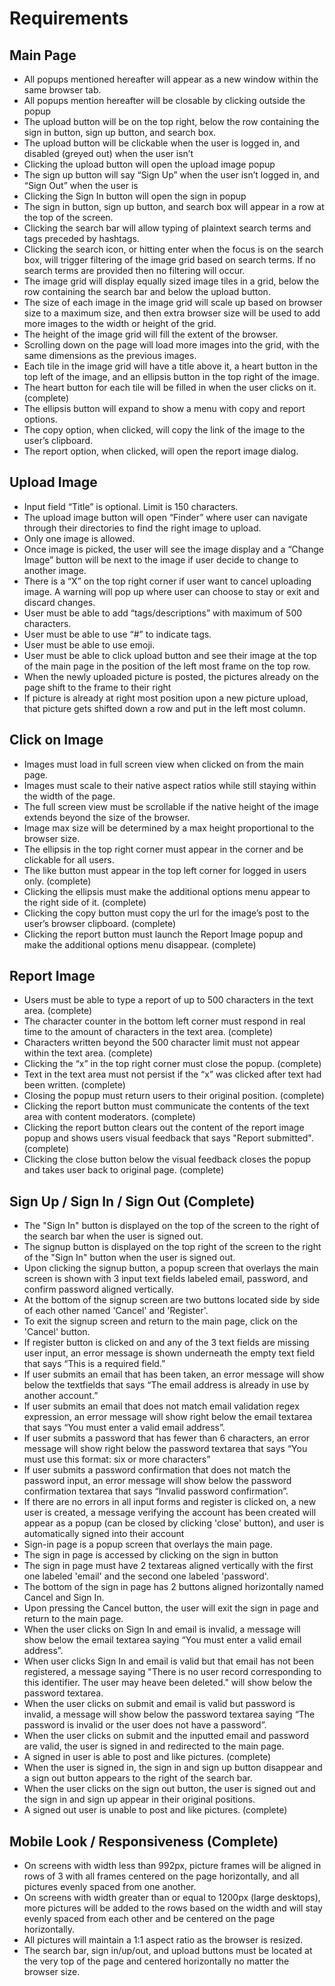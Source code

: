 # Requirements
## Main Page
- All popups mentioned hereafter will appear as a new window within the same browser tab.
- All popups mention hereafter will be closable by clicking outside the popup
- The upload button will be on the top right, below the row containing the sign in button, sign up button, and search box.
- The upload button will be clickable when the user is logged in, and disabled (greyed out) when the user isn’t
- Clicking the upload button will open the upload image popup
- The sign up button will say “Sign Up” when the user isn’t logged in, and “Sign Out” when the user is
- Clicking the Sign In button will open the sign in popup
- The sign in button, sign up button, and search box will appear in a row at the top of the screen.
- Clicking the search bar will allow typing of plaintext search terms and tags preceded by hashtags.
- Clicking the search icon, or hitting enter when the focus is on the search box, will trigger filtering of the image grid based on search terms. If no search terms are provided then no filtering will occur.
- The image grid will display equally sized image tiles in a grid, below the row containing the search bar and below the upload button.
- The size of each image in the image grid will scale up based on browser size to a maximum size, and then extra browser size will be used to add more images to the width or height of the grid.
- The height of the image grid will fill the extent of the browser.
- Scrolling down on the page will load more images into the grid, with the same dimensions as the previous images.
- Each tile in the image grid will have a title above it, a heart button in the top left of the image, and an ellipsis button in the top right of the image.
- The heart button for each tile will be filled in when the user clicks on it. (complete)
- The ellipsis button will expand to show a menu with copy and report options.
- The copy option, when clicked, will copy the link of the image to the user’s clipboard. 
- The report option, when clicked, will open the report image dialog.


## Upload Image
- Input field “Title” is optional. Limit is 150 characters.
- The upload image button will open “Finder” where user can navigate through their directories to find the right image to upload.  
- Only one image is allowed.  
- Once image is picked, the user will see the image display and a “Change Image” button will be next to the image if user decide to change to another image.
- There is a “X” on the top right corner if user want to cancel uploading image. A warning will pop up where user can choose to stay or exit and discard changes.
- User must be able to add “tags/descriptions” with maximum of 500 characters.
- User must be able to use “#” to indicate tags.
- User must be able to use emoji.
- User must be able to click upload button and see their image at the top of the main page in the position
of the left most frame on the top row.
- When the newly uploaded picture is posted, the pictures already on the page shift to the frame to their right
- If picture is already at right most position upon a new picture upload, that picture gets shifted down a row and
put in the left most column.


## Click on Image
- Images must load in full screen view when clicked on from the main page.
- Images must scale to their native aspect ratios while still staying within the width of the page.
- The full screen view must be scrollable if the native height of the image extends beyond the size of the browser.
- Image max size will be determined by a max height proportional to the browser size.
- The ellipsis in the top right corner must appear in the corner and be clickable for all users.
- The like button must appear in the top left corner for logged in users only. (complete)
- Clicking the ellipsis must make the additional options menu appear to the right side of it. (complete)
- Clicking the copy button must copy the url for the image’s post to the user’s browser clipboard. (complete)
- Clicking the report button must launch the Report Image popup and make the additional options menu disappear. (complete)

## Report Image
- Users must be able to type a report of up to 500 characters in the text area. (complete)
- The character counter in the bottom left corner must respond in real time to the amount of characters in the text area. (complete)
- Characters written beyond the 500 character limit must not appear within the text area. (complete)
- Clicking the “x” in the top right corner must close the popup. (complete)
- Text in the text area must not persist if the “x” was clicked after text had been written. (complete)
- Closing the popup must return users to their original position. (complete)
- Clicking the report button must communicate the contents of the text area with content moderators. (complete)
- Clicking the report button clears out the content of the report image popup and shows users visual feedback that says "Report submitted". (complete)
- Clicking the close button below the visual feedback closes the popup and takes user back to original page. (complete)

## Sign Up / Sign In / Sign Out (Complete)
- The "Sign In" button is displayed on the top of the screen to the right of the search bar when the user is signed out.
- The signup button is displayed on the top right of the screen to the right of the "Sign In" button when the user is signed out.
- Upon clicking the signup button, a popup screen that overlays the main screen is shown with 3 input text fields labeled email, password, and confirm password aligned vertically.
- At the bottom of the signup screen are two buttons located side by side of each other named 'Cancel' and 'Register'.
- To exit the signup screen and return to the main page, click on the 'Cancel' button.
- If register button is clicked on and any of the 3 text fields are missing user input, an error message is shown underneath the empty text field that says “This is a required field.”
- If user submits an email that has been taken, an error message will show below the textfields that says “The email address is already in use by another account.”
- If user submits an email that does not match email validation regex expression, an error message will show right below the email textarea that says “You must enter a valid email address”.
- If user submits a password that has fewer than 6 characters, an error message will show right below the password textarea that says “You must use this format: six or more characters”
- If user submits a password confirmation that does not match the password input, an error message will show below the password confirmation textarea that says “Invalid password confirmation”.
- If there are no errors in all input forms and register is clicked on, a new user is created, a message verifying the account has been created will appear as a popup (can be closed by clicking 'close' button), and user is automatically signed into their account
- Sign-in page is a popup screen that overlays the main page.
- The sign in page is accessed by clicking on the sign in button
- The sign in page must have 2 textareas aligned vertically with the first one labeled 'email' and the second one labeled 'password'.
- The bottom of the sign in page has 2 buttons aligned horizontally named Cancel and Sign In.
- Upon pressing the Cancel button, the user will exit the sign in page and return to the main page.
- When the user clicks on Sign In and email is invalid, a message will show below the email textarea saying “You must enter a valid email address”.
- When user clicks Sign In and email is valid but that email has not been registered, a message saying "There is no user record corresponding to this identifier. The user may heave been deleted." will show below the password textarea.
- When the user clicks on submit and email is valid but password is invalid, a message will show below the password textarea saying “The password is invalid or the user does not have a password”.
- When the user clicks on submit and the inputted email and password are valid, the user is signed in and redirected to the main page.
- A signed in user is able to post and like pictures. (complete)
- When the user is signed in, the sign in and sign up button disappear and a sign out button appears to the right of the search bar.
- When the user clicks on the sign out button, the user is signed out and the sign in and sign up appear in their original positions.
- A signed out user is unable to post and like pictures. (complete)

## Mobile Look / Responsiveness (Complete)
- On screens with width less than 992px, picture frames will be aligned in rows of 3 with all frames centered on the page horizontally, and all pictures evenly spaced from one another.
- On screens with width greater than or equal to 1200px (large desktops), more pictures will be added to the rows based on the width and will stay evenly spaced from each other and be centered on the page horizontally.
- All pictures will maintain a 1:1 aspect ratio as the browser is resized.
- The search bar, sign in/up/out, and upload buttons must be located at the very top of the page and centered horizontally no matter the browser size.
